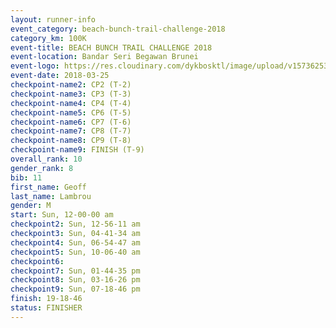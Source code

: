 ```yaml
---
layout: runner-info 
event_category: beach-bunch-trail-challenge-2018 
category_km: 100K 
event-title: BEACH BUNCH TRAIL CHALLENGE 2018 
event-location: Bandar Seri Begawan Brunei 
event-logo: https://res.cloudinary.com/dykbosktl/image/upload/v1573625354/Logo/Logo_qug4sc.jpg 
event-date: 2018-03-25 
checkpoint-name2: CP2 (T-2) 
checkpoint-name3: CP3 (T-3) 
checkpoint-name4: CP4 (T-4) 
checkpoint-name5: CP6 (T-5) 
checkpoint-name6: CP7 (T-6) 
checkpoint-name7: CP8 (T-7) 
checkpoint-name8: CP9 (T-8) 
checkpoint-name9: FINISH (T-9) 
overall_rank: 10
gender_rank: 8
bib: 11
first_name: Geoff
last_name: Lambrou
gender: M
start: Sun, 12-00-00 am
checkpoint2: Sun, 12-56-11 am
checkpoint3: Sun, 04-41-34 am
checkpoint4: Sun, 06-54-47 am
checkpoint5: Sun, 10-06-40 am
checkpoint6: 
checkpoint7: Sun, 01-44-35 pm
checkpoint8: Sun, 03-16-26 pm
checkpoint9: Sun, 07-18-46 pm
finish: 19-18-46
status: FINISHER
---
```

